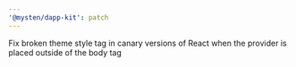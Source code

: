 ```yaml
---
'@mysten/dapp-kit': patch
---
```


Fix broken theme style tag in canary versions of React when the provider is placed outside of the body tag
